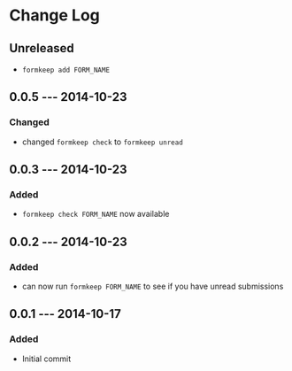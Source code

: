 # Change Log

## Unreleased

- `formkeep add FORM_NAME`
## 0.0.5 --- 2014-10-23

### Changed

- changed `formkeep check` to `formkeep unread`

## 0.0.3 --- 2014-10-23

### Added

- `formkeep check FORM_NAME` now available

## 0.0.2 --- 2014-10-23

### Added

- can now run `formkeep FORM_NAME` to see if you have unread submissions

## 0.0.1 --- 2014-10-17

### Added

- Initial commit
